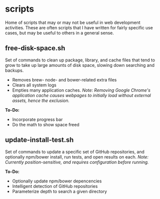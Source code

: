 # scripts

Home of scripts that may or may not be useful in web development activities. These are often scripts that I have written for fairly specific use cases, but may be useful to others in a general sense.

## free-disk-space.sh
	
Set of commands to clean up package, library, and cache files that tend to grow to take up large amounts of disk space, slowing down searching and backups. 

- Removes brew- node- and bower-related extra files
- Clears all system logs
- Empties many application caches. *Note: Removing Google Chrome's application cache causes webpages to initially load without external assets, hence the exclusion.*

**To-Do:**

- Incorporate progress bar
- Do the math to show space freed

## update-install-test.sh
	
Set of commands to update a specific set of GitHub repositories, and optionally npm/bower install, run tests, and open results on each. *Note: Currently position-sensitive, and requires configuration before running.*

**To-Do:**

- Optionally update npm/bower depencencies
- Intelligent detection of GitHub repositories 
- Parameterize depth to search a given directory
